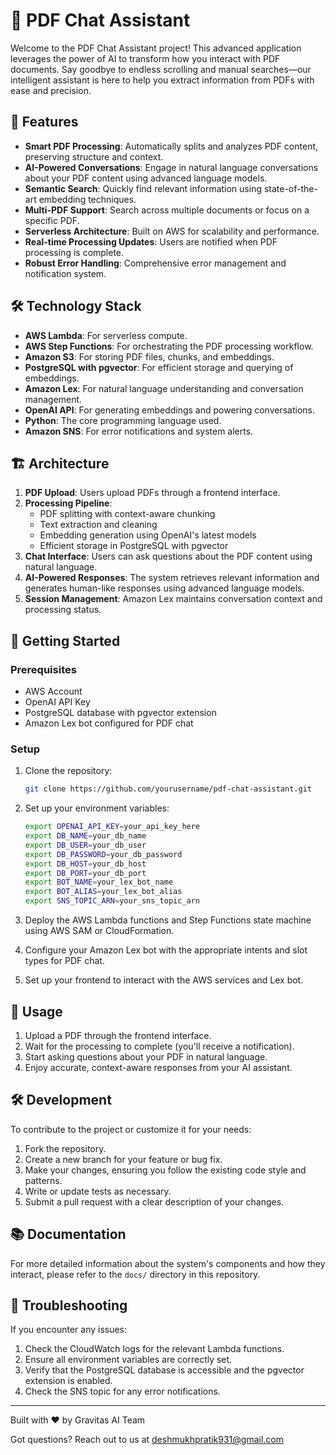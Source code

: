# 🚀 PDF Chat Assistant

Welcome to the PDF Chat Assistant project! This advanced application leverages the power of AI to transform how you interact with PDF documents. Say goodbye to endless scrolling and manual searches—our intelligent assistant is here to help you extract information from PDFs with ease and precision.

## 🌟 Features

- **Smart PDF Processing**: Automatically splits and analyzes PDF content, preserving structure and context.
- **AI-Powered Conversations**: Engage in natural language conversations about your PDF content using advanced language models.
- **Semantic Search**: Quickly find relevant information using state-of-the-art embedding techniques.
- **Multi-PDF Support**: Search across multiple documents or focus on a specific PDF.
- **Serverless Architecture**: Built on AWS for scalability and performance.
- **Real-time Processing Updates**: Users are notified when PDF processing is complete.
- **Robust Error Handling**: Comprehensive error management and notification system.

## 🛠️ Technology Stack

- **AWS Lambda**: For serverless compute.
- **AWS Step Functions**: For orchestrating the PDF processing workflow.
- **Amazon S3**: For storing PDF files, chunks, and embeddings.
- **PostgreSQL with pgvector**: For efficient storage and querying of embeddings.
- **Amazon Lex**: For natural language understanding and conversation management.
- **OpenAI API**: For generating embeddings and powering conversations.
- **Python**: The core programming language used.
- **Amazon SNS**: For error notifications and system alerts.

## 🏗️ Architecture

1. **PDF Upload**: Users upload PDFs through a frontend interface.
2. **Processing Pipeline**:
   - PDF splitting with context-aware chunking
   - Text extraction and cleaning
   - Embedding generation using OpenAI's latest models
   - Efficient storage in PostgreSQL with pgvector
3. **Chat Interface**: Users can ask questions about the PDF content using natural language.
4. **AI-Powered Responses**: The system retrieves relevant information and generates human-like responses using advanced language models.
5. **Session Management**: Amazon Lex maintains conversation context and processing status.

## 🚀 Getting Started

### Prerequisites

- AWS Account
- OpenAI API Key
- PostgreSQL database with pgvector extension
- Amazon Lex bot configured for PDF chat

### Setup

1. Clone the repository:
   ```bash
   git clone https://github.com/yourusername/pdf-chat-assistant.git
   ```

2. Set up your environment variables:
   ```bash
   export OPENAI_API_KEY=your_api_key_here
   export DB_NAME=your_db_name
   export DB_USER=your_db_user
   export DB_PASSWORD=your_db_password
   export DB_HOST=your_db_host
   export DB_PORT=your_db_port
   export BOT_NAME=your_lex_bot_name
   export BOT_ALIAS=your_lex_bot_alias
   export SNS_TOPIC_ARN=your_sns_topic_arn
   ```

3. Deploy the AWS Lambda functions and Step Functions state machine using AWS SAM or CloudFormation.

4. Configure your Amazon Lex bot with the appropriate intents and slot types for PDF chat.

5. Set up your frontend to interact with the AWS services and Lex bot.

## 💬 Usage

1. Upload a PDF through the frontend interface.
2. Wait for the processing to complete (you'll receive a notification).
3. Start asking questions about your PDF in natural language.
4. Enjoy accurate, context-aware responses from your AI assistant.

## 🛠️ Development

To contribute to the project or customize it for your needs:

1. Fork the repository.
2. Create a new branch for your feature or bug fix.
3. Make your changes, ensuring you follow the existing code style and patterns.
4. Write or update tests as necessary.
5. Submit a pull request with a clear description of your changes.

## 📚 Documentation

For more detailed information about the system's components and how they interact, please refer to the `docs/` directory in this repository.

## 🐛 Troubleshooting

If you encounter any issues:

1. Check the CloudWatch logs for the relevant Lambda functions.
2. Ensure all environment variables are correctly set.
3. Verify that the PostgreSQL database is accessible and the pgvector extension is enabled.
4. Check the SNS topic for any error notifications.

---

Built with ❤️ by Gravitas AI Team

Got questions? Reach out to us at [deshmukhpratik931@gmail.com](deshmukhpratik931@gmail.com)
